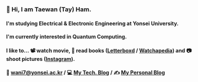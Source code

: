  

<!--
**wani-ham/wani-ham** is a ✨ _special_ ✨ repository because its `README.md` (this file) appears on your GitHub profile.

Here are some ideas to get you started:

- 🔭 I’m currently working on ...
- 🌱 I’m currently learning ...
- 👯 I’m looking to collaborate on ...
- 🤔 I’m looking for help with ...
- 💬 Ask me about ...
- 📫 How to reach me: ...
- 😄 Pronouns: ...
- ⚡ Fun fact: ...
-->

### 👋 Hi, I am Taewan (Tay) Ham.
#### I'm studying Electrical & Electronic Engineering at Yonsei University.
#### I'm currently interested in Quantum Computing.
#### I like to... 📽️ watch movie, 📖 read books ([Letterboxd](https://boxd.it/4hKpH) / [Watchapedia](https://pedia.watcha.com/ko-KR/users/djaxbrE98AxLw)) and 📷 shoot pictures ([Instagram](https://www.instagram.com/wanipic/)). 
#### 📧 wani7@yonsei.ac.kr / 💻 [My Tech. Blog](https://velog.io/@wani-ham/) / ✍️ [My Personal Blog](https://blog.naver.com/waniham)
####
